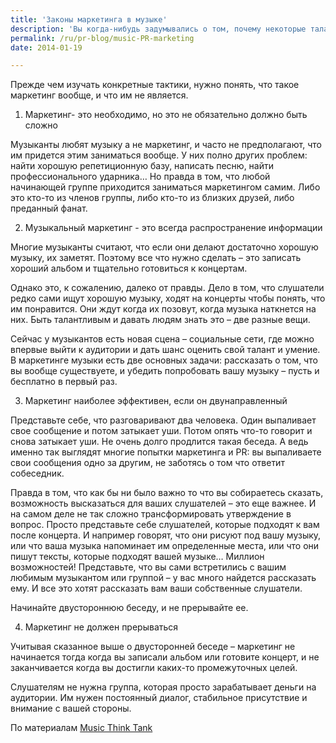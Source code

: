 ```yaml
---
title: 'Законы маркетинга в музыке'
description: 'Вы когда-нибудь задумывались о том, почему некоторые талантливые музыканты пробиваются с трудом и остаются малоизвестными, тогда как менее одаренные люди собирают стадионы? Тому может быть много причин, одна из которых – неумение правильно себя продвигать.'
permalink: /ru/pr-blog/music-PR-marketing
date: 2014-01-19

---
```


Прежде чем изучать конкретные тактики, нужно понять, что такое маркетинг вообще, и что им не является.

1. Маркетинг-  это необходимо, но это не обязательно должно быть сложно

Музыканты любят музыку а не маркетинг, и часто не предполагают, что им придется этим заниматься вообще. У них полно других проблем: найти хорошую репетиционную базу, написать песню, найти профессионального ударника… Но правда в том, что любой начинающей группе приходится заниматься маркетингом самим. Либо это кто-то из членов группы, либо кто-то из близких друзей, либо преданный фанат.

2. Музыкальный маркетинг -  это всегда распространение информации

Многие музыканты считают, что если они делают достаточно хорошую музыку, их заметят. Поэтому все что нужно сделать – это записать хороший альбом и тщательно готовиться к концертам.

Однако это, к сожалению, далеко от правды. Дело в том, что слушатели редко сами ищут хорошую музыку, ходят на концерты чтобы понять, что им понравится. Они ждут когда их позовут, когда музыка наткнется на них. Быть талантливым и давать людям знать это – две разные вещи.

Сейчас у музыкантов есть новая сцена – социальные сети, где можно впервые выйти к аудитории и дать шанс оценить свой талант и умение. В маркетинге музыки есть две основных задачи: рассказать о том, что вы вообще существуете, и убедить попробовать вашу музыку – пусть и бесплатно в первый раз.

3. Маркетинг наиболее эффективен, если он двунаправленный

Представьте себе, что разговаривают два человека. Один выпаливает свое сообщение и потом затыкает уши. Потом опять что-то говорит и снова затыкает уши. Не очень долго продлится такая беседа. А ведь именно так выглядят многие попытки маркетинга и PR: вы выпаливаете свои сообщения одно за другим, не заботясь о том что ответит собеседник.

Правда в том, что как бы ни было важно то что вы собираетесь сказать, возможность высказаться для ваших слушателей – это еще важнее. И на самом деле не так сложно трансформировать утверждение в вопрос. Просто представьте себе слушателей, которые подходят к вам после концерта. И например говорят, что они рисуют под вашу музыку, или что ваша музыка  напоминает им определенные места, или что они пишут тексты, которые подходят вашей музыке… Миллион возможностей! Представьте, что вы сами встретились с вашим любимым музыкантом или группой – у вас много найдется рассказать ему. И все это хотят рассказать вам ваши собственные слушатели.

Начинайте двустороннюю беседу, и не прерывайте ее.

4.  Маркетинг не должен прерываться

Учитывая сказанное выше о двусторонней беседе – маркетинг не начинается тогда когда вы записали альбом или готовите концерт, и не заканчивается когда вы достигли каких-то промежуточных целей.

Слушателям не нужна группа, которая  просто зарабатывает деньги на аудитории. Им нужен постоянный диалог, стабильное присутствие и внимание с вашей стороны.

По материалам <a href="http://www.musicthinktank.com/blog/7-music-marketing-truths-all-musicians-should-know.html">Music Think Tank</a>

